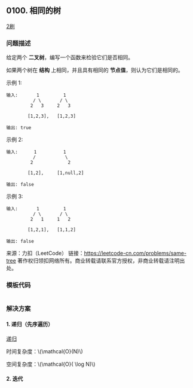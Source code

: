 ## 0100. 相同的树

<script src="https://cdn.bootcss.com/mathjax/2.7.7/MathJax.js?config=TeX-AMS-MML_HTMLorMML"></script>

[2刷](qu0100/solu/Solution.java)

### 问题描述

给定两个 **二叉树**，编写一个函数来检验它们是否相同。

如果两个树在 **结构** 上相同，并且具有相同的 **节点值**，则认为它们是相同的。

示例 1:

```
输入:       1         1
          / \       / \
         2   3     2   3

        [1,2,3],   [1,2,3]

输出: true
```

示例 2:

```
输入:      1          1
          /           \
         2             2

        [1,2],     [1,null,2]

输出: false
```

示例 3:

```
输入:       1         1
          / \       / \
         2   1     1   2

        [1,2,1],   [1,1,2]

输出: false
```

来源：力扣（LeetCode）
链接：https://leetcode-cn.com/problems/same-tree
著作权归领扣网络所有。商业转载请联系官方授权，非商业转载请注明出处。

### 模板代码

``` java

```

### 解决方案

#### 1. 递归（先序遍历）

[递归](qu0100/solu1/Solution.java)

时间复杂度：\\(\mathcal{O}(N)\\)

空间复杂度：\\(\mathcal{O}( \log N)\\)

#### 2. 迭代

